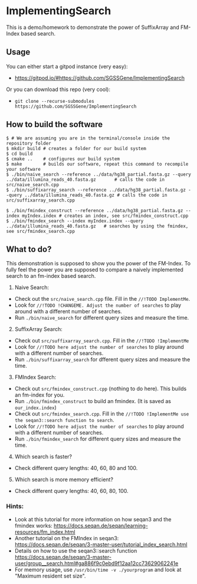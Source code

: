 # ImplementingSearch

This is a demo/homework to demonstrate the power of SuffixArray and FM-Index based search.

## Usage
You can either start a gitpod instance (very easy):
  + https://gitpod.io/#https://github.com/SGSSGene/ImplementingSearch

Or you can download this repo (very cool):
  + `git clone --recurse-submodules https://github.com/SGSSGene/ImplementingSearch`

## How to build the software
```
$ # We are assuming you are in the terminal/console inside the repository folder
$ mkdir build # creates a folder for our build system
$ cd build
$ cmake ..    # configures our build system
$ make        # builds our software, repeat this command to recompile your software
$ ./bin/naive_search --reference ../data/hg38_partial.fasta.gz --query ../data/illumina_reads_40.fasta.gz       # calls the code in src/naive_search.cpp
$ ./bin/suffixarray_search --reference ../data/hg38_partial.fasta.gz --query ../data/illumina_reads_40.fasta.gz # calls the code in src/suffixarray_search.cpp

$ ./bin/fmindex_construct --reference ../data/hg38_partial.fasta.gz --index myIndex.index # creates an index, see src/fmindex_construct.cpp
$ ./bin/fmindex_search --index myIndex.index --query ../data/illumina_reads_40.fasta.gz   # searches by using the fmindex, see src/fmindex_search.cpp
```


## What to do?
This demonstration is supposed to show you the power of the FM-Index.
To fully feel the power you are supposed to compare a naively implemented search
to an fm-index based search.

1. Naive Search:
  + Check out the `src/naive_search.cpp` file. Fill in the `//!TODO ImplementMe`.
  + Look for `//!TODO !CHANGEME. Adjust the number of searches` to play around with a different number
    of searches.
  + Run `./bin/naive_search` for different query sizes and measure the time.
2. SuffixArray Search:
  + Check out `src/suffixarray_search.cpp`. Fill in the `//!TODO !ImplementMe`
  + Look for `//!TODO here adjust the number of searches` to play around with a different number of searches.
  + Run `./bin/suffixarray_search` for dfferent query sizes and measure the time.
3. FMIndex Search:
  + Check out `src/fmindex_construct.cpp` (nothing to do here). This builds an fm-index for you.
  + Run `./bin/fmindex_construct` to build an fmindex. (It is saved as `our_index.index`)
  + Check out `src/fmindex_search.cpp`. Fill in the `//!TODO !ImplementMe use the seqan3::search function to search`.
  + Look for `//!TODO here adjust the number of searches` to play around with a different number of searches.
  + Run `./bin/fmindex_search` for different query sizes and measure the time.
4. Which search is faster?
  + Check different query lengths: 40, 60, 80 and 100.
5. Which search is more memory efficient?
  + Check different query lengths: 40, 60, 80, 100.

### Hints:
  + Look at this tutorial for more information on how seqan3 and the fmindex works: https://docs.seqan.de/seqan/learning-resources/fm_index.html
  + Another tutorial on the FMIndex in seqan3: https://docs.seqan.de/seqan/3-master-user/tutorial_index_search.html
  + Details on how to use the seqan3::search function https://docs.seqan.de/seqan/3-master-user/group__search.html#ga886f9c0ebd9f12aa12cc73629062241e
  + For memory usage, use `/usr/bin/time -v ./yourprogram` and look at "Maximum resident set size".
